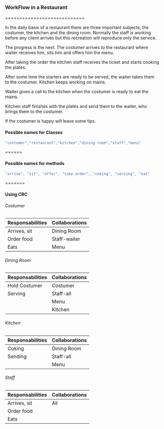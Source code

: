 ### WorkFlow in a Restaurant
============================

In the daily basis of a restaurant there are three important subjects; the costumer, the kitchen and the dining room. Normally the staff is working before any client arrives but this recreation will reproduce only the service.

The progress is the next. The costumer arrives to the restaurant where waiter receives him, sits him and offers him the menu.

After taking the order the kitchen staff receives the ticket and starts cooking the plates.

After some time the starters are ready to be served, the waiter takes them to the costumer. Kitchen keeps working on mains.

Waiter gives a call to the kitchen when the costumer is ready to eat the mains.

Kitchen staff finishes with the plates and send them to the waiter, who brings them to the costumer.

If the costumer is happy will leave some tips.



#### Possible names for Classes

````javascript
"costumer","restaurant","kitchen","dining room","staff","menu"
````

======

#### Possible names for methods

````javascript
"arrive", "sit", "offer", "take order", "coking", "serving", "eat"
````

=======

#### Using CRC

###### Costumer

|Responsabilities|Collaborations|
| -------------- | ------------ |
| Arrives, sit   |  Dining Room |
| Order food     | Staff-waiter |
| Eats           |  Menu        |


###### Dining Room 

|Responsabilities|Collaborations|
| -------------- | ------------ |
| Hold Costumer  |  Costumer    |
| Serving        |  Staff-all   |
|                |  Menu        |
|                |  Kitchen     |



###### Kitchen

|Responsabilities|Collaborations|
| -------------- | ------------ |
| Coking         |  Dining Room |
| Sending        |  Staff-all   |
|                |  Menu        |


###### Staff

|Responsabilities|Collaborations|
| -------------- | ------------ |
| Arrives, sit   |  All         |
| Order food     |              |
| Eats           |              |

<!-- 

###### Menu

|Responsabilities|Collaborations|
| -------------- | ------------ |
| Arrives, sit   |  Dining Room |
| Order food     |  Staff       |
| Eats           |  Menu        |



-->